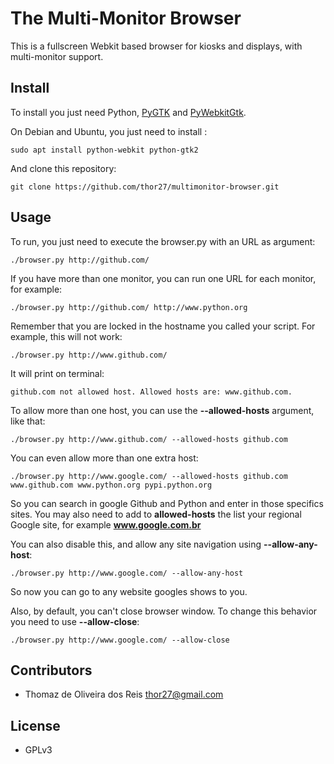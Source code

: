 # The Multi-Monitor Browser

This is a fullscreen Webkit based browser for kiosks and displays, with multi-monitor support.

## Install
To install you just need Python, [PyGTK](http://www.pygtk.org/) and [PyWebkitGtk](https://code.google.com/archive/p/pywebkitgtk/).

On Debian and Ubuntu, you just need to install :

`sudo apt install python-webkit python-gtk2`

And clone this repository:

`git clone https://github.com/thor27/multimonitor-browser.git`

## Usage

To run, you just need to execute the browser.py with an URL as argument:

`./browser.py http://github.com/`

If you have more than one monitor, you can run one URL for each monitor, for example:

`./browser.py http://github.com/ http://www.python.org`

Remember that you are locked in the hostname you called your script.
For example, this will not work:

`./browser.py http://www.github.com/`

It will print on terminal:

`github.com not allowed host. Allowed hosts are: www.github.com.`

To allow more than one host, you can use the **--allowed-hosts** argument, like that:

`./browser.py http://www.github.com/ --allowed-hosts github.com`

You can even allow more than one extra host:

`./browser.py http://www.google.com/ --allowed-hosts github.com www.github.com www.python.org pypi.python.org`

So you can search in google Github and Python and enter in those specifics sites. You may also need to add to **allowed-hosts** the list your regional Google site, for example **www.google.com.br**

You can also disable this, and allow any site navigation using **--allow-any-host**:

`./browser.py http://www.google.com/ --allow-any-host `

So now you can go to any website googles shows to you.

Also, by default, you can't close browser window. To change this behavior you need to use **--allow-close**:

`./browser.py http://www.google.com/ --allow-close`


## Contributors

* Thomaz de Oliveira dos Reis <thor27@gmail.com>

## License

* GPLv3
